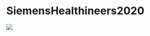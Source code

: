 # SiemensHealthineers2020

![](https://cdn0.scrvt.com/39b415fb07de4d9656c7b516d8e2d907/1800000007423943/4cfbaedb31e0/v/7129e1d3aec0/siemens-healthineers-logo_1800000007423943.jpg)
